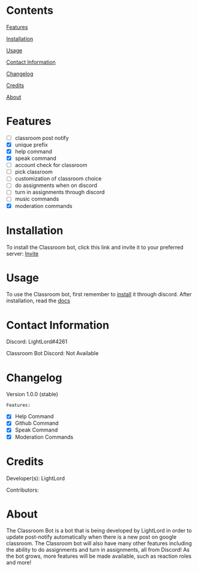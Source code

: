 # Contents
[Features](https://github.com/LightLordYT/Classroom-Discord-Bot/blob/main/README.md#features)

[Installation](https://github.com/LightLordYT/Classroom-Discord-Bot/blob/main/README.md#installation)

[Usage](https://github.com/LightLordYT/Classroom-Discord-Bot/blob/main/README.md#usage)

[Contact Information](https://github.com/LightLordYT/Classroom-Discord-Bot/blob/main/README.md#contact-information)

[Changelog](https://github.com/LightLordYT/Classroom-Discord-Bot/blob/main/README.md#changelog)

[Credits](https://github.com/LightLordYT/Classroom-Discord-Bot/blob/main/README.md#credits)

[About](https://github.com/LightLordYT/Classroom-Discord-Bot/blob/main/README.md#about)

# Features

- [ ] classroom post notify
- [x] unique prefix
- [x] help command
- [x] speak command
- [ ] account check for classroom
- [ ] pick classroom
- [ ] customization of classroom choice
- [ ] do assignments when on discord
- [ ] turn in assignments through discord
- [ ] music commands
- [x] moderation commands

# Installation

To install the Classroom bot, click this link and invite it to your preferred server: [Invite](https://discord.com/api/oauth2/authorize?client_id=924000848453959732&permissions=8&scope=bot)

# Usage

To use the Classroom bot, first remember to [install](https://github.com/LightLordYT/Classroom-Discord-Bot/blob/main/README.md#installation) it through discord. After installation, read the [docs](https://github.com/LightLordYT/Classroom-Discord-Bot/blob/main/docs/docs.md)

# Contact Information

Discord: LightLord#4261

Classroom Bot Discord: Not Available

# Changelog

Version 1.0.0 (stable)

	Features:
	
- [x] Help Command
- [x] Github Command
- [x] Speak Command
- [x] Moderation Commands

# Credits

Developer(s): LightLord

Contributors: 

# About

The Classroom Bot is a bot that is being developed by LightLord in order to update post-notify automatically when there is a new post on google classroom. The Classroom bot will also have many other features including the ability to do assignments and turn in assignments, all from Discord! As the bot grows, more features will be made available, such as reaction roles and more!
